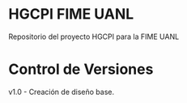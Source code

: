 # HGCPI FIME UANL #
Repositorio del proyecto HGCPI para la FIME UANL

# Control de Versiones #
v1.0 - Creación de diseño base.
#
